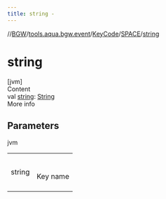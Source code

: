 ```yaml
---
title: string -
---
```

//[BGW](../../../../index.md)/[tools.aqua.bgw.event](../../index.md)/[KeyCode](../index.md)/[SPACE](index.md)/[string](string.md)



# string  
[jvm]  
Content  
val [string](string.md): [String](https://kotlinlang.org/api/latest/jvm/stdlib/kotlin/-string/index.html)  
More info  


## Parameters  
  
jvm  
  
| | |
|---|---|
| <a name="tools.aqua.bgw.event/KeyCode.SPACE/string/#/PointingToDeclaration/"></a>string| <a name="tools.aqua.bgw.event/KeyCode.SPACE/string/#/PointingToDeclaration/"></a><br><br>Key name<br><br>|
  
  



